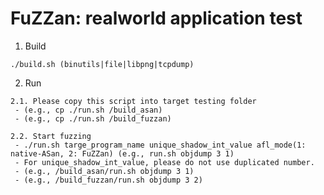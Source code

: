 FuZZan: realworld application test
=====================
1. Build
```console
./build.sh (binutils|file|libpng|tcpdump)
```

2. Run
```
2.1. Please copy this script into target testing folder
 - (e.g., cp ./run.sh /build_asan)
 - (e.g., cp ./run.sh /build_fuzzan)

2.2. Start fuzzing 
 - ./run.sh targe_program_name unique_shadow_int_value afl_mode(1: native-ASan, 2: FuZZan) (e.g., run.sh objdump 3 1)
 - For unique_shadow_int_value, please do not use duplicated number.
 - (e.g., /build_asan/run.sh objdump 3 1)
 - (e.g., /build_fuzzan/run.sh objdump 3 2)
```
